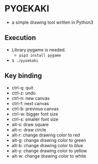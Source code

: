 # PYOEKAKI
- a simple drawing tool written in Python3

## Execution
- Library pygame is needed.
  - `pip3 install pygame`
- `$ ./pyoekaki`

## Key binding
- ctrl-q: quit
- ctrl-z: undo
- ctrl-n: new canvas
- ctrl-f: next canvas
- ctrl-b: previous canvas
- ctrl-w: bigger font size
- ctrl-s: smaller font size
- alt-s: draw square
- alt-c: draw circle
- alt-r: change drawing color to red
- alt-g: change drawing color to green
- alt-b: change drawing color to blue
- alt-y: change drawing color to yellow
- alt-w: change drawing color to white
